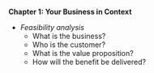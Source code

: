 **Chapter 1: Your Business in Context**
* *Feasibility analysis*
    * What is the business?
    * Who is the customer?
    * What is the value proposition?
    * How will the benefit be delivered?


